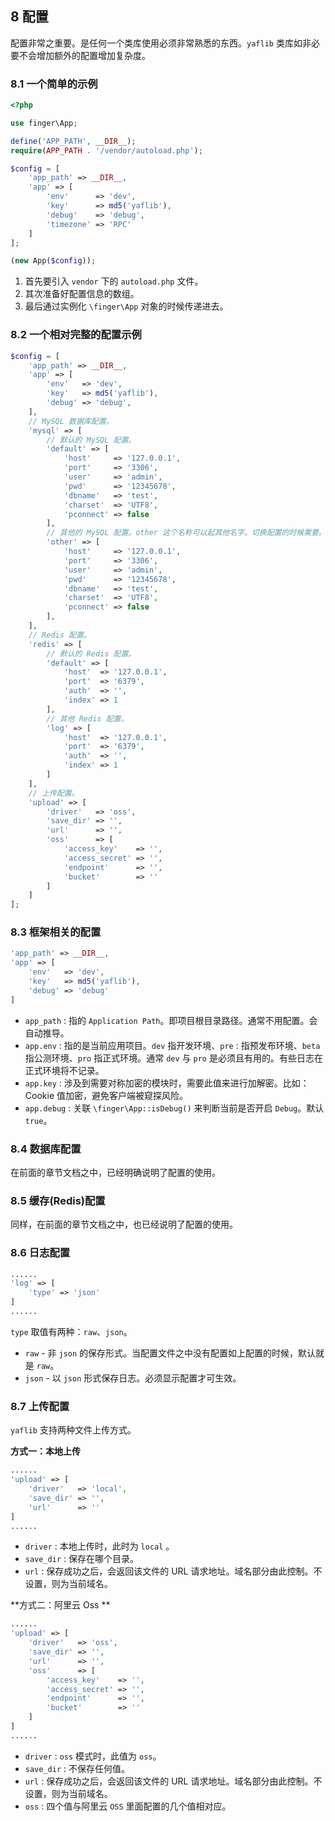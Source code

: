 ## 8 配置

配置非常之重要。是任何一个类库使用必须非常熟悉的东西。`yaflib` 类库如非必要不会增加额外的配置增加复杂度。



### 8.1 一个简单的示例

```php
<?php

use finger\App;

define('APP_PATH', __DIR__);
require(APP_PATH . '/vendor/autoload.php');

$config = [
    'app_path' => __DIR__,
    'app' => [
        'env'      => 'dev',
        'key'      => md5('yaflib'),
        'debug'    => 'debug',
        'timezone' => 'RPC'
    ]
];

(new App($config));
```

1. 首先要引入 `vendor` 下的 `autoload.php` 文件。
2. 其次准备好配置信息的数组。
3. 最后通过实例化 `\finger\App` 对象的时候传递进去。



### 8.2 一个相对完整的配置示例

```php
$config = [
    'app_path' => __DIR__,
    'app' => [
        'env'   => 'dev',
        'key'   => md5('yaflib'),
        'debug' => 'debug',
    ],
    // MySQL 数据库配置。
    'mysql' => [
        // 默认的 MySQL 配置。
        'default' => [
            'host'     => '127.0.0.1',
            'port'     => '3306',
            'user'     => 'admin',
            'pwd'      => '12345678',
            'dbname'   => 'test',
            'charset'  => 'UTF8',
            'pconnect' => false
        ],
        // 其他的 MySQL 配置。other 这个名称可以起其他名字。切换配置的时候需要。
        'other' => [
            'host'     => '127.0.0.1',
            'port'     => '3306',
            'user'     => 'admin',
            'pwd'      => '12345678',
            'dbname'   => 'test',
            'charset'  => 'UTF8',
            'pconnect' => false
        ],
    ],
    // Redis 配置。
    'redis' => [
        // 默认的 Redis 配置。
        'default' => [
            'host'  => '127.0.0.1',
            'port'  => '6379',
            'auth'  => '',
            'index' => 1
        ],
        // 其他 Redis 配置。
        'log' => [
            'host'  => '127.0.0.1',
            'port'  => '6379',
            'auth'  => '',
            'index' => 1
        ]
    ],
    // 上传配置。
    'upload' => [
        'driver'   => 'oss',
        'save_dir' => '',
        'url'      => '',
        'oss'      => [
            'access_key'    => '',
            'access_secret' => '',
            'endpoint'      => '',
            'bucket'        => ''
        ]
    ]
];
```

### 8.3 框架相关的配置

```php
'app_path' => __DIR__,
'app' => [
	'env'   => 'dev',
	'key'   => md5('yaflib'),
	'debug' => 'debug'
]
```

- `app_path` : 指的 `Application Path`。即项目根目录路径。通常不用配置。会自动推导。
- `app.env` : 指的是当前应用项目。`dev` 指开发环境、`pre` : 指预发布环境、`beta` 指公测环境、`pro` 指正式环境。通常 `dev` 与 `pro` 是必须且有用的。有些日志在正式环境将不记录。
- `app.key` : 涉及到需要对称加密的模块时，需要此值来进行加解密。比如：Cookie 值加密，避免客户端被窥探风险。
- `app.debug` : 关联 `\finger\App::isDebug()` 来判断当前是否开启 `Debug`。默认 `true`。



### 8.4 数据库配置

在前面的章节文档之中，已经明确说明了配置的使用。



### 8.5 缓存(Redis)配置

同样，在前面的章节文档之中，也已经说明了配置的使用。



### 8.6 日志配置

```php
......
'log' => [
	'type' => 'json'
]
......
```

`type` 取值有两种：`raw`、`json`。

- `raw` - 非 `json` 的保存形式。当配置文件之中没有配置如上配置的时候，默认就是 `raw`。
- `json` - 以 `json` 形式保存日志。必须显示配置才可生效。



### 8.7 上传配置

`yaflib` 支持两种文件上传方式。

**方式一：本地上传**

```php
......
'upload' => [
    'driver'   => 'local',
    'save_dir' => '',
    'url'      => ''
]
......
```

- `driver` : 本地上传时，此时为 `local` 。
- `save_dir` : 保存在哪个目录。
- `url` : 保存成功之后，会返回该文件的 URL 请求地址。域名部分由此控制。不设置，则为当前域名。

**方式二：阿里云 Oss **

```php
......
'upload' => [
    'driver'   => 'oss',
    'save_dir' => '',
    'url'      => '',
    'oss'      => [
        'access_key'    => '',
        'access_secret' => '',
        'endpoint'      => '',
        'bucket'        => ''
    ]
]
......
```

- `driver` : `oss` 模式时，此值为 `oss`。
- `save_dir` : 不保存任何值。
- `url` : 保存成功之后，会返回该文件的 URL 请求地址。域名部分由此控制。不设置，则为当前域名。
- `oss` : 四个值与阿里云 `OSS` 里面配置的几个值相对应。





